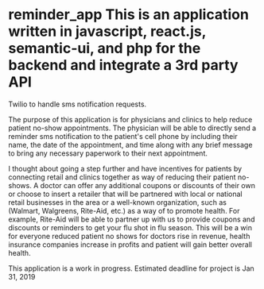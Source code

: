 # reminder_app This is an application written in javascript, react.js, semantic-ui, and php for the backend and integrate a 3rd party API 
Twilio to handle sms notification requests.  

The purpose of this application is for physicians and clinics to help reduce patient no-show appointments.  The physician will be
able to directly send a reminder sms notification to the patient's cell phone by including their name, the date of the appointment, and time
along with any brief message to bring any necessary paperwork to their next appointment.  

I thought about going a step further and have incentives for patients by connecting retail and clinics together as way of reducing their 
patient no-shows.  A doctor can offer any additional coupons or discounts of their own or choose to insert a retailer that will be 
partnered with local or national retail businesses in the area or a well-known organization, such as (Walmart, Walgreens, Rite-Aid, etc.)
as a way of to promote health.  For example, Rite-Aid will be able to partner up with us to provide coupons and discounts or reminders to 
get your flu shot in flu season.  This will be a win for everyone reduced patient no shows for doctors rise in revenue, health insurance 
companies increase in profits and patient will gain better overall health.

This application is a work in progress.  Estimated deadline for project is Jan 31, 2019

